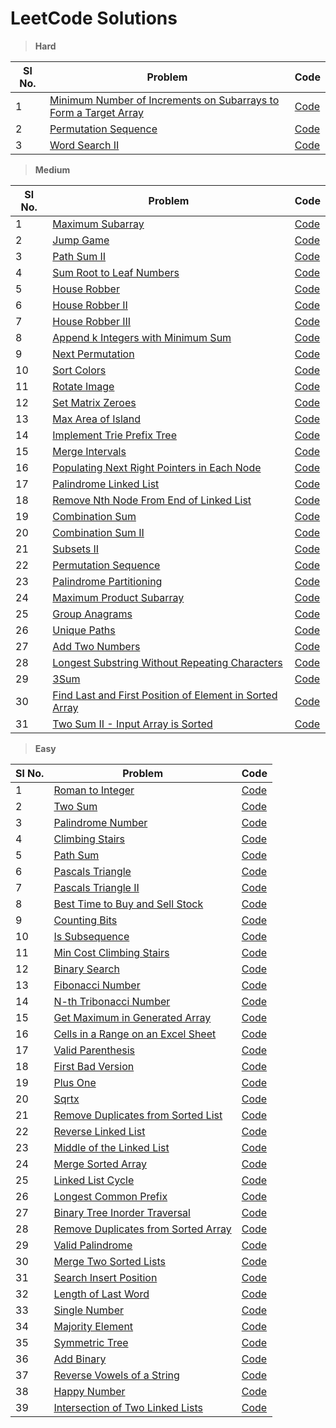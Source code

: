 # LeetCode Solutions

> **Hard**

| Sl No. | Problem                                                                                                                                                             | Code                                                                                         |
|--------|---------------------------------------------------------------------------------------------------------------------------------------------------------------------|----------------------------------------------------------------------------------------------|
| 1      | [Minimum Number of Increments on Subarrays to Form a Target Array](https://leetcode.com/problems/minimum-number-of-increments-on-subarrays-to-form-a-target-array/) | [Code](./src/minimum_number_of_increments_on_subarrays_to_form_a_target_array/Solution.java) |
| 2      | [Permutation Sequence](https://leetcode.com/problems/permutation-sequence/)                                                                                         | [Code](./src/permutation_sequence/Solution.java)                                             |
| 3      | [Word Search II](https://leetcode.com/problems/word-search-ii/)                                                                                                     | [Code](./src/word_search_ii/Solution.java)                                                   |

> **Medium**

| Sl No. | Problem                                                                                                                                           | Code                                                                                |
|--------|---------------------------------------------------------------------------------------------------------------------------------------------------|-------------------------------------------------------------------------------------|
| 1      | [Maximum Subarray](https://leetcode.com/problems/maximum-subarray/)                                                                               | [Code](./src/maximum_subarray/Solution.java)                                        |
| 2      | [Jump Game](https://leetcode.com/problems/jump-game/)                                                                                             | [Code](./src/jump_game/Solution.java)                                               |
| 3      | [Path Sum II](https://leetcode.com/problems/path-sum-ii/)                                                                                         | [Code](./src/path_sum_ii/Solution.java)                                             |
| 4      | [Sum Root to Leaf Numbers](https://leetcode.com/problems/sum-root-to-leaf-numbers/)                                                               | [Code](./src/sum_root_to_leaf_numbers/Solution.java)                                |
| 5      | [House Robber](https://leetcode.com/problems/house-robber/)                                                                                       | [Code](./src/house_robber/Solution.java)                                            |
| 6      | [House Robber II](https://leetcode.com/problems/house-robber-ii/)                                                                                 | [Code](./src/house_robber_ii/Solution.java)                                         |
| 7      | [House Robber III](https://leetcode.com/problems/house-robber-iii/)                                                                               | [Code](./src/house_robber_iii/Solution.java)                                        |
| 8      | [Append k Integers with Minimum Sum](https://leetcode.com/problems/append-k-integers-with-minimal-sum/)                                           | [Code](./src/append_k_integers_with_minimal_sum/Solution.java)                      |
| 9      | [Next Permutation](https://leetcode.com/problems/next-permutation/)                                                                               | [Code](./src/next_permutation/Solution.java)                                        |
| 10     | [Sort Colors](https://leetcode.com/problems/sort-colors/)                                                                                         | [Code](./src/sort_colors/Solution.java)                                             |
| 11     | [Rotate Image](https://leetcode.com/problems/rotate-image/)                                                                                       | [Code](./src/rotate_image/Solution.java)                                            |
| 12     | [Set Matrix Zeroes](https://leetcode.com/problems/set-matrix-zeroes/)                                                                             | [Code](./src/set_matrix_zeroes/Solution.java)                                       |
| 13     | [Max Area of Island](https://leetcode.com/problems/max-area-of-island/)                                                                           | [Code](./src/max_area_of_island/Solution.java)                                      |
| 14     | [Implement Trie Prefix Tree](https://leetcode.com/problems/implement-trie-prefix-tree/)                                                           | [Code](./src/implement_trie_prefix_tree/Trie.java)                                  |
| 15     | [Merge Intervals](https://leetcode.com/problems/merge-intervals/)                                                                                 | [Code](./src/merge_intervals/Solution.java)                                         |
| 16     | [Populating Next Right Pointers in Each Node](https://leetcode.com/problems/populating-next-right-pointers-in-each-node/)                         | [Code](./src/populating_next_right_pointers_in_each_node/Solution.java)             |
| 17     | [Palindrome Linked List](https://leetcode.com/problems/palindrome-linked-list/)                                                                   | [Code](./src/palindrome_linked_list/Solution.java)                                  |
| 18     | [Remove Nth Node From End of Linked List](https://leetcode.com/problems/remove-nth-node-from-end-of-list/)                                        | [Code](./src/remove_nth_node_from_end_of_linked_list/Solution.java)                 |
| 19     | [Combination Sum](https://leetcode.com/problems/combination-sum/)                                                                                 | [Code](./src/combination_sum/Solution.java)                                         |
| 20     | [Combination Sum II](https://leetcode.com/problems/combination-sum-ii/)                                                                           | [Code](./src/combination_sum_ii/Solution.java)                                      |
| 21     | [Subsets II](https://leetcode.com/problems/subsets-ii/)                                                                                           | [Code](./src/subsets_II/Solution.java)                                              |
| 22     | [Permutation Sequence](https://leetcode.com/problems/permutation-sequence/)                                                                       | [Code](./src/permutation_sequence/Solution.java)                                    |
| 23     | [Palindrome Partitioning](https://leetcode.com/problems/palindrome-partitioning/)                                                                 | [Code](./src/palindrome_partitioning/Solution.java)                                 |
| 24     | [Maximum Product Subarray](https://leetcode.com/problems/maximum-product-subarray/)                                                               | [Code](./src/maximum_product_subarray/Solution.java)                                |
| 25     | [Group Anagrams](https://leetcode.com/problems/group-anagrams/)                                                                                   | [Code](./src/group_anagrams/Solution.java)                                          |
| 26     | [Unique Paths](https://leetcode.com/problems/unique-paths/)                                                                                       | [Code](./src/unique_paths/Solution.java)                                            |
| 27     | [Add Two Numbers](https://leetcode.com/problems/add-two-numbers/)                                                                                 | [Code](./src/add_two_numbers/Solution.java)                                         |
| 28     | [Longest Substring Without Repeating Characters](https://leetcode.com/problems/longest-substring-without-repeating-characters/)                   | [Code](./src/longest_substring_without_repeating_characters/Solution.java)          |
| 29     | [3Sum](https://leetcode.com/problems/3sum/)                                                                                                       | [Code](./src/three_sum/Solution.java)                                               |
| 30     | [Find Last and First Position of Element in Sorted Array](https://leetcode.com/problems/find-first-and-last-position-of-element-in-sorted-array/) | [Code](./src/find_last_and_first_position_of_element_in_sorted_array/Solution.java) |
| 31     | [Two Sum II - Input Array is Sorted](https://leetcode.com/problems/two-sum-ii-input-array-is-sorted/)                                             | [Code](./src/two_sum_ii_input_array_is_sorted/Solution.java)                        |

> **Easy**

| Sl No. | Problem                                                                                                   | Code                                                            |
|--------|-----------------------------------------------------------------------------------------------------------|-----------------------------------------------------------------|
| 1      | [Roman to Integer](https://leetcode.com/problems/roman-to-integer)                                        | [Code](./src/roman_to_integer/Solution.java)                    |
| 2      | [Two Sum](https://leetcode.com/problems/two-sum)                                                          | [Code](./src/two_sum/Solution.java)                             |
| 3      | [Palindrome Number](https://leetcode.com/problems/palindrome-number/)                                     | [Code](./src/palindrome_number/Solution.java)                   |
| 4      | [Climbing Stairs](https://leetcode.com/problems/climbing-stairs/)                                         | [Code](./src/climbing_stairs/Solution.java)                     |
| 5      | [Path Sum](https://leetcode.com/problems/path-sum/)                                                       | [Code](./src/path_sum/Solution.java)                            | 
| 6      | [Pascals Triangle](https://leetcode.com/problems/pascals-triangle/)                                       | [Code](./src/pascals_triangle/Solution.java)                    | 
| 7      | [Pascals Triangle II](https://leetcode.com/problems/pascals-triangle-ii/)                                 | [Code](./src/pascals_triangle_ii/Solution.java)                 | 
| 8      | [Best Time to Buy and Sell Stock](https://leetcode.com/problems/best-time-to-buy-and-sell-stock/)         | [Code](./src/best_time_to_buy_and_sell_stock/Solution.java)     | 
| 9      | [Counting Bits](https://leetcode.com/problems/counting-bits/)                                             | [Code](./src/counting_bits/Solution.java)                       | 
| 10     | [Is Subsequence](https://leetcode.com/problems/is-subsequence/)                                           | [Code](./src/is_subsequence/Solution.java)                      | 
| 11     | [Min Cost Climbing Stairs](https://leetcode.com/problems/min-cost-climbing-stairs/)                       | [Code](./src/min_cost_climbing_stairs/Solution.java)            | 
| 12     | [Binary Search](https://leetcode.com/problems/binary-search/)                                             | [Code](./src/binary_search/Solution.java)                       | 
| 13     | [Fibonacci Number](https://leetcode.com/problems/fibonacci-number/)                                       | [Code](./src/fibonacci_number/Solution.java)                    | 
| 14     | [N-th Tribonacci Number](https://leetcode.com/problems/n-th-tribonacci-number/)                           | [Code](./src/n_th_tribonacci_number/Solution.java)              | 
| 15     | [Get Maximum in Generated Array](https://leetcode.com/problems/get-maximum-in-generated-array/)           | [Code](./src/get_maximum_in_generated_array/Solution.java)      | 
| 16     | [Cells in a Range on an Excel Sheet](https://leetcode.com/problems/cells-in-a-range-on-an-excel-sheet/)   | [Code](./src/cells_in_a_range_on_an_excel_sheet/Solution.java)  | 
| 17     | [Valid Parenthesis](https://leetcode.com/problems/valid-parentheses/)                                     | [Code](./src/valid_parentheses/Solution.java)                   | 
| 18     | [First Bad Version](https://leetcode.com/problems/first-bad-version/)                                     | [Code](./src/first_bad_version/Solution.java)                   | 
| 19     | [Plus One](https://leetcode.com/problems/plus-one/)                                                       | [Code](./src/plus_one/Solution.java)                            | 
| 20     | [Sqrtx](https://leetcode.com/problems/sqrtx/)                                                             | [Code](./src/sqrtx/Solution.java)                               | 
| 21     | [Remove Duplicates from Sorted List](https://leetcode.com/problems/remove-duplicates-from-sorted-list/)   | [Code](./src/remove_duplicates_from_sorted_list/Solution.java)  | 
| 22     | [Reverse Linked List](https://leetcode.com/problems/reverse-linked-list/)                                 | [Code](./src/reverse_linked_list/Solution.java)                 | 
| 23     | [Middle of the Linked List](https://leetcode.com/problems/middle-of-the-linked-list/)                     | [Code](./src/middle_of_the_linked_list/Solution.java)           | 
| 24     | [Merge Sorted Array](https://leetcode.com/problems/merge-sorted-array/)                                   | [Code](./src/merge_sorted_array/Solution.java)                  | 
| 25     | [Linked List Cycle](https://leetcode.com/problems/linked-list-cycle/)                                     | [Code](./src/linked_list_cycle/Solution.java)                   | 
| 26     | [Longest Common Prefix](https://leetcode.com/problems/longest-common-prefix/)                             | [Code](./src/longest_common_prefix/Solution.java)               | 
| 27     | [Binary Tree Inorder Traversal](https://leetcode.com/problems/binary-tree-inorder-traversal/)             | [Code](./src/binary_tree_inorder_traversal/Solution.java)       | 
| 28     | [Remove Duplicates from Sorted Array](https://leetcode.com/problems/remove-duplicates-from-sorted-array/) | [Code](./src/remove_duplicates_from_sorted_array/Solution.java) | 
| 29     | [Valid Palindrome](https://leetcode.com/problems/valid-palindrome/)                                       | [Code](./src/valid_palindrome/Solution.java)                    | 
| 30     | [Merge Two Sorted Lists](https://leetcode.com/problems/merge-two-sorted-lists/)                           | [Code](./src/merge_two_sorted_lists/Solution.java)              | 
| 31     | [Search Insert Position](https://leetcode.com/problems/search-insert-position/)                           | [Code](./src/search_insert_position/Solution.java)              | 
| 32     | [Length of Last Word](https://leetcode.com/problems/length-of-last-word/)                                 | [Code](./src/length_of_last_word/Solution.java)                 | 
| 33     | [Single Number](https://leetcode.com/problems/single-number/)                                             | [Code](./src/single_number/Solution.java)                       | 
| 34     | [Majority Element](https://leetcode.com/problems/majority-element/)                                       | [Code](./src/majority_element/Solution.java)                    | 
| 35     | [Symmetric Tree](https://leetcode.com/problems/symmetric-tree/)                                           | [Code](./src/symmetric_tree/Solution.java)                      | 
| 36     | [Add Binary](https://leetcode.com/problems/add-binary/)                                                   | [Code](./src/add_binary/Solution.java)                          | 
| 37     | [Reverse Vowels of a String](https://leetcode.com/problems/reverse-vowels-of-a-string/)                   | [Code](./src/reverse_vowels_of_a_string/Solution.java)          | 
| 38     | [Happy Number](https://leetcode.com/problems/happy-number/)                                               | [Code](./src/happy_number/Solution.java)                        | 
| 39     | [Intersection of Two Linked Lists](https://leetcode.com/problems/intersection-of-two-linked-lists/)       | [Code](./src/intersection_of_two_linked_lists/Solution.java)    | 

